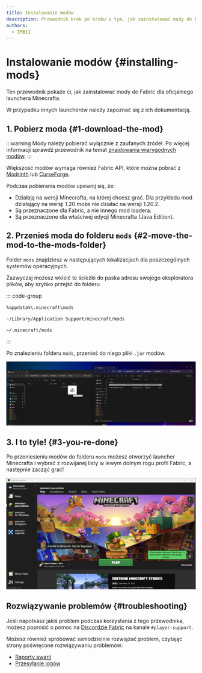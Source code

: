 ```yaml
---
title: Instalowanie modów
description: Przewodnik krok po kroku o tym, jak zainstalować mody do Fabric.
authors:
  - IMB11
---
```


# Instalowanie modów {#installing-mods}

Ten przewodnik pokaże ci, jak zainstalować mody do Fabric dla oficjalnego launchera Minecrafta.

W przypadku innych launcherów należy zapoznać się z ich dokumentacją.

## 1. Pobierz moda {#1-download-the-mod}

:::warning
Mody należy pobierać wyłącznie z zaufanych źródeł. Po więcej informacji sprawdź przewodnik na temat [znajdowania wiarygodnych modów](./finding-mods).
:::

Większość modów wymaga również Fabric API, które można pobrać z [Modrinth](https://modrinth.com/mod/fabric-api) lub [CurseForge](https://curseforge.com/minecraft/mc-mods/fabric-api).

Podczas pobierania modów upewnij się, że:

- Działają na wersji Minecrafta, na której chcesz grać. Dla przykładu mod działający na wersji 1.20 może nie działać na wersji 1.20.2.
- Są przeznaczone dla Fabric, a nie innego mod loadera.
- Są przeznaczone dla właściwej edycji Minecrafta (Java Edition).

## 2. Przenieś moda do folderu `mods` {#2-move-the-mod-to-the-mods-folder}

Folder `mods` znajdziesz w następujących lokalizacjach dla poszczególnych systemów operacyjnych.

Zazwyczaj możesz wkleić te ścieżki do paska adresu swojego eksploratora plików, aby szybko przejść do folderu.

::: code-group

```:no-line-numbers [Windows]
%appdata%\.minecraft\mods
```

```:no-line-numbers [macOS]
~/Library/Application Support/minecraft/mods
```

```:no-line-numbers [Linux]
~/.minecraft/mods
```

:::

Po znalezieniu folderu `mods`, przenieś do niego pliki `.jar` modów.

![Zainstalowane mody w folderze mods](/assets/players/installing-mods.png)

## 3. I to tyle! {#3-you-re-done}

Po przeniesieniu modów do folderu `mods` możesz otworzyć launcher Minecrafta i wybrać z rozwijanej listy w lewym dolnym rogu profil Fabric, a następnie zacząć grać!

![Launcher Minecrafta z wybranym profilem Fabric](/assets/players/installing-fabric/launcher-screen.png)

## Rozwiązywanie problemów {#troubleshooting}

Jeśli napotkasz jakiś problem podczas korzystania z tego przewodnika, możesz poprosić o pomoc na [Discordzie Fabric](https://discord.gg/v6v4pMv) na kanale `#player-support`.

Możesz również spróbować samodzielnie rozwiązać problem, czytając strony poświęcone rozwiązywaniu problemów:

- [Raporty awarii](./troubleshooting/crash-reports)
- [Przesyłanie logów](./troubleshooting/uploading-logs)
